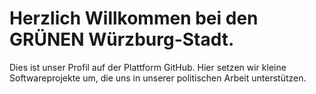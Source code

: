 # Herzlich Willkommen bei den GRÜNEN Würzburg-Stadt. 

Dies ist unser Profil auf der Plattform GitHub. Hier setzen wir kleine Softwareprojekte um, die uns in unserer politischen Arbeit unterstützen. 
